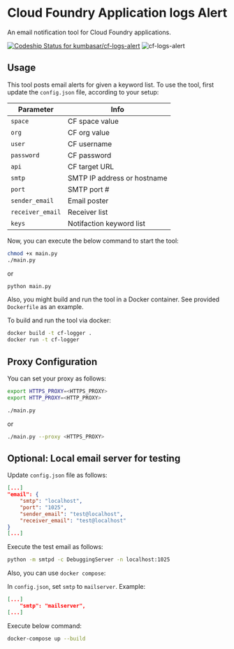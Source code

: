 # Cloud Foundry Application logs Alert

An email notification tool for Cloud Foundry applications. 

[![Codeship Status for kumbasar/cf-logs-alert](https://app.codeship.com/projects/3112835d-71ee-43c3-8a6d-7cdc27e3946e/status?branch=main)](https://app.codeship.com/projects/422129)
![cf-logs-alert](https://github.com/kumbasar/cf-logs-alert/workflows/cf-logs-alert/badge.svg)


## Usage

This tool posts email alerts for given a keyword list. To use the tool, first update the `config.json` file, according to your setup:

Parameter | Info | 
------ | ------|
`space`|  CF space value
`org`|  CF org value
`user`|  CF username
`password`|  CF password
`api`|  CF target URL
`smtp`| SMTP IP address or hostname
`port`|  SMTP port #
`sender_email`|  Email poster
`receiver_email`|  Receiver list
`keys`| Notifaction keyword list

Now, you can execute the below command to start the tool:

```bash
chmod +x main.py
./main.py 
```

or

```bash
python main.py 
```

Also, you might build and run the tool in a Docker container. See provided `Dockerfile` as an example.

To build and run the tool via docker:

```bash
docker build -t cf-logger . 
docker run -t cf-logger   
```

## Proxy Configuration

You can set your proxy as follows:

```bash
export HTTPS_PROXY=<HTTPS_PROXY>
export HTTP_PROXY=<HTTP_PROXY>

./main.py
```

or

```bash
./main.py --proxy <HTTPS_PROXY>
```

##  Optional: Local email server for testing

Update `config.json` file as follows:

```JSON
[...]
"email": {
    "smtp": "localhost",
    "port": "1025",
    "sender_email": "test@localhost",
    "receiver_email": "test@localhost"
}
[...]
```

Execute the test email as follows:

```bash
python -m smtpd -c DebuggingServer -n localhost:1025
```

Also, you can use `docker compose`:

In `config.json`, set `smtp` to `mailserver`. Example:

```JSON
[...]
    "smtp": "mailserver",
[...]
```

Execute below command:

```bash
docker-compose up --build
```